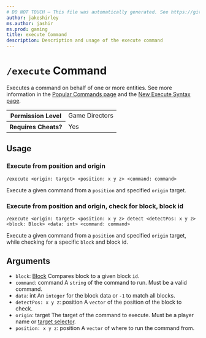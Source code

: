 ```yaml
---
# DO NOT TOUCH — This file was automatically generated. See https://github.com/mojang/minecraftapidocsgenerator to modify descriptions, examples, etc.
author: jakeshirley
ms.author: jashir
ms.prod: gaming
title: execute Command
description: Description and usage of the execute command
---
```

# `/execute` Command
Executes a command on behalf of one or more entities. See more information in the [Popular Commands page](https://learn.microsoft.com/minecraft/creator/documents/commandspopularcommands#execute) and the [New Execute Syntax page](https://learn.microsoft.com/minecraft/creator/documents/commandsnewexecute).

<table>
  <tr>
    <th>Permission Level</th>
    <td>Game Directors</td>
  </tr>
  <tr>
    <th>Requires Cheats?</th>
    <td>Yes</td>
  </tr>
</table>

## Usage
### Execute from position and origin
`/execute <origin: target> <position: x y z> <command: command>`

Execute a given command from a `position` and specified `origin` target.

### Execute from position and origin, check for block, block id
`/execute <origin: target> <position: x y z> detect <detectPos: x y z> <block: Block> <data: int> <command: command>`

Execute a given command from a `position` and specified `origin` target, while checking for a specific `block` and block id.

## Arguments
- `block`: [Block](../enums/Block.md)
Compares block to a given block `id`.
- `command`: command
A `string` of the command to run. Must be a valid command.
- `data`: int
An `integer` for the block data or `-1` to match all blocks.
- `detectPos: x y z`: position
A `vector` of the position of the block to check.
- `origin`: target
The target of the command to execute. Must be a player name or [target selector](https://learn.microsoft.com/minecraft/creator/documents/commandsintroduction#target-selectors).
- `position: x y z`: position
A `vector` of where to run the command from.
